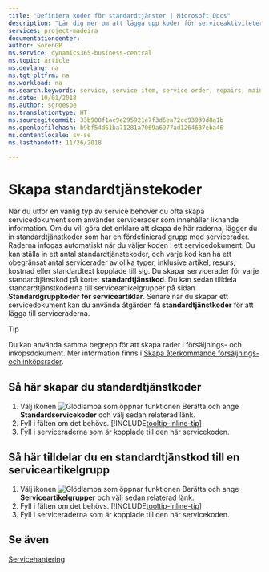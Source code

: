 ```yaml
---
title: "Definiera koder för standardtjänster | Microsoft Docs"
description: "Lär dig mer om att lägga upp koder för serviceaktiviteter som du utför ofta."
services: project-madeira
documentationcenter: 
author: SorenGP
ms.service: dynamics365-business-central
ms.topic: article
ms.devlang: na
ms.tgt_pltfrm: na
ms.workload: na
ms.search.keywords: service, service item, service order, repairs, maintenance
ms.date: 10/01/2018
ms.author: sgroespe
ms.translationtype: HT
ms.sourcegitcommit: 33b900f1ac9e295921e7f3d6ea72cc93939d8a1b
ms.openlocfilehash: b9bf54d61ba71281a7069a6977ad1264637eba46
ms.contentlocale: sv-se
ms.lasthandoff: 11/26/2018

---
```


# <a name="set-up-standard-service-codes"></a>Skapa standardtjänstekoder
När du utför en vanlig typ av service behöver du ofta skapa servicedokument som använder servicerader som innehåller liknande information. Om du vill göra det enklare att skapa de här raderna, lägger du in standardtjänstkoder som har en fördefinierad grupp med servicerader. Raderna infogas automatiskt när du väljer koden i ett servicedokument. Du kan ställa in ett antal standardtjänstekoder, och varje kod kan ha ett obegränsat antal servicerader av olika typer, inklusive artikel, resurs, kostnad eller standardtext kopplade till sig. Du skapar servicerader för varje standardtjänstkod på kortet **standardtjänstkod**. Du kan sedan tilldela standardtjänstkoderna till serviceartikelgrupper på sidan **Standardgruppkoder för serviceartiklar**. Senare när du skapar ett servicedokument kan du använda åtgärden **få standardtjänstkoder** för att lägga till serviceraderna.  
  
> [!Tip]
>  Du kan använda samma begrepp för att skapa rader i försäljnings- och inköpsdokument. Mer information finns i [Skapa återkommande försäljnings- och inköpsrader](sales-how-work-standard-lines.md).    
  
## <a name="to-set-up-a-standard-service-code"></a>Så här skapar du standardtjänstkoder    
1. Välj ikonen ![Glödlampa som öppnar funktionen Berätta](media/ui-search/search_small.png "Berätta vad du vill göra") och ange **Standardservicekoder** och välj sedan relaterad länk.  
2. Fyll i fälten om det behövs. [!INCLUDE[tooltip-inline-tip](includes/tooltip-inline-tip_md.md)]  
4. Fyll i serviceraderna som är kopplade till den här servicekoden.  

## <a name="to-assign-a-standard-service-code-to-a-service-item-group"></a>Så här tilldelar du en standardtjänstkod till en serviceartikelgrupp
1. Välj ikonen ![Glödlampa som öppnar funktionen Berätta](media/ui-search/search_small.png "Berätta vad du vill göra") och ange **Serviceartikelgrupper** och välj sedan relaterad länk.  
2. Fyll i fälten om det behövs. [!INCLUDE[tooltip-inline-tip](includes/tooltip-inline-tip_md.md)]
3. Fyll i serviceraderna som är kopplade till den här servicekoden.  

## <a name="see-also"></a>Se även
[Servicehantering](service-service.md)
